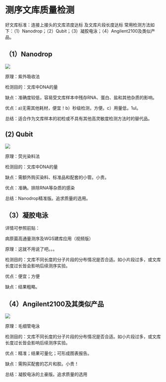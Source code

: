 # 测序文库质量检测
好文库标准：连接上接头的文库浓度达标 及文库片段长度达标
常用检测方法如下：（1）Nanodrop；（2）Qubit；（3）凝胶电泳；（4）Angilent2100及类似产品。
## （1）Nanodrop

![](https://mmbiz.qpic.cn/mmbiz_jpg/jM0Df07oUPo12XYGEaMNL7OvNqgqE1BgU7YEicAPjBZn0FPAPib1BkQibVgaFtvsfGcw8zt3Z4BCVxviazPjK525gQ/640?wx_fmt=jpeg&wxfrom=5&wx_lazy=1)

原理：紫外吸收法

检测目的：文库中DNA的量

缺点：准确度较低，容易受文库样本中残存RNA、蛋白、盐和其他杂质的影响。

优点：a)无需其他耗材，便宜！b）秒级检测，方便。c）用量低，1ul。

总结：适合作为文库样本的初检或不具有其他高灵敏度检测方法时的替代品。
## (2) Qubit

![](https://mmbiz.qpic.cn/mmbiz_jpg/jM0Df07oUPo12XYGEaMNL7OvNqgqE1BgyORsXVWiajIVBDCUqvkAlA2AdliaRgTx13cE4hmIgGuVX7gpsSoQiaTfw/640?wx_fmt=jpeg&wxfrom=5&wx_lazy=1)

原理：荧光染料法

检测目的：文库中DNA的量

缺点：需额外购买染料、标准品和配套的小管。小贵。

优点：准确。排除RNA等杂质的感染

总结：Nanodrop精准版。追求质量的选用。
## （3）凝胶电泳
详情可参照前贴：

病原菌高通量测序及WGS建库应用（视频版）

原理：这就不用说了吧。。。

检测目的：文库不同长度的分子片段的分布情况是否合适。如小片段过多，或文库长度过长皆会影响后续测序实验。

优点：便宜；方便

缺点：结果粗略。
## （4）Angilent2100及其类似产品

![](https://mmbiz.qpic.cn/mmbiz_jpg/jM0Df07oUPo12XYGEaMNL7OvNqgqE1Bg4HKOqOv1j8o1JfvxtAbK4gQ3bdpHhibg8cjJSqAdOQ1TNHib9CAGEIuQ/640?wx_fmt=jpeg&wxfrom=5&wx_lazy=1)

原理：毛细管电泳

检测目的：文库不同长度的分子片段的分布情况是否合适。如小片段过多，或文库长度过长皆会影响后续测序实验。

优点：精准；结果可量化；可形成图表报告。

缺点：需购买配套的芯片和胶。小贵！

总结：凝胶电泳的土豪版。追求质量的选用







